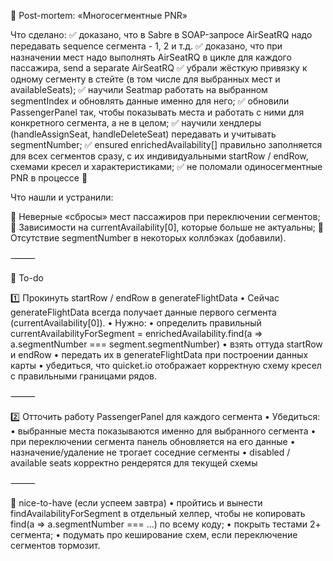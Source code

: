 🚀 Post-mortem: «Многосегментные PNR»

Что сделано:
✅ доказано, что в Sabre в SOAP-запросе AirSeatRQ надо передавать sequence сегмента - 1, 2 и т.д.
✅ доказано, что при назначении мест надо выполнять AirSeatRQ в цикле для каждого пассажира, send a separate AirSeatRQ
✅ убрали жёсткую привязку к одному сегменту в стейте (в том числе для выбранных мест и availableSeats);
✅ научили Seatmap работать на выбранном segmentIndex и обновлять данные именно для него;
✅ обновили PassengerPanel так, чтобы показывать места и работать с ними для конкретного сегмента, а не в целом;
✅ научили хендлеры (handleAssignSeat, handleDeleteSeat) передавать и учитывать segmentNumber;
✅ ensured enrichedAvailability[] правильно заполняется для всех сегментов сразу, с их индивидуальными startRow / endRow, схемами кресел и характеристиками;
✅ не поломали одиносегментные PNR в процессе 🙂

Что нашли и устранили:

🔷 Неверные «сбросы» мест пассажиров при переключении сегментов;
🔷 Зависимости на currentAvailability[0], которые больше не актуальны;
🔷 Отсутствие segmentNumber в некоторых коллбэках (добавили).

⸻

📝 To-do

1️⃣ Прокинуть startRow / endRow в generateFlightData
	•	Сейчас generateFlightData всегда получает данные первого сегмента (currentAvailability[0]).
	•	Нужно:
	•	определить правильный currentAvailabilityForSegment = enrichedAvailability.find(a => a.segmentNumber === segment.segmentNumber)
	•	взять оттуда startRow и endRow
	•	передать их в generateFlightData при построении данных карты
	•	убедиться, что quicket.io отображает корректную схему кресел с правильными границами рядов.

⸻

2️⃣ Отточить работу PassengerPanel для каждого сегмента
	•	Убедиться:
	•	выбранные места показываются именно для выбранного сегмента
	•	при переключении сегмента панель обновляется на его данные
	•	назначение/удаление не трогает соседние сегменты
	•	disabled / available seats корректно рендерятся для текущей схемы

⸻

🧹 nice-to-have (если успеем завтра)
	•	пройтись и вынести findAvailabilityForSegment в отдельный хелпер, чтобы не копировать find(a => a.segmentNumber === …) по всему коду;
	•	покрыть тестами 2+ сегмента;
	•	подумать про кеширование схем, если переключение сегментов тормозит.